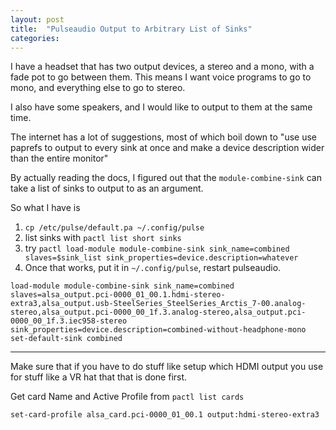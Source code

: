 ```yaml
---
layout: post
title:  "Pulseaudio Output to Arbitrary List of Sinks"
categories:
---
```



I have a headset that has two output devices, a stereo and a mono, with a fade pot to go between them.
This means I want voice programs to go to mono, and everything else to go to stereo.

I also have some speakers, and I would like to output to them at the same time.


<!--excerpt-->

The internet has a lot of suggestions, most of which boil down to
"use use paprefs to output to every sink at once and make a device description
wider than the entire monitor"

By actually reading the docs, I figured out that the `module-combine-sink` can take a list of sinks to output to as an argument.

So what I have is
1. `cp /etc/pulse/default.pa ~/.config/pulse`
2. list sinks with `pactl list short sinks`
2. try `pactl load-module module-combine-sink sink_name=combined slaves=$sink_list sink_properties=device.description=whatever`
3. Once that works, put it in `~/.config/pulse`, restart pulseaudio.
```
load-module module-combine-sink sink_name=combined slaves=alsa_output.pci-0000_01_00.1.hdmi-stereo-extra3,alsa_output.usb-SteelSeries_SteelSeries_Arctis_7-00.analog-stereo,alsa_output.pci-0000_00_1f.3.analog-stereo,alsa_output.pci-0000_00_1f.3.iec958-stereo sink_properties=device.description=combined-without-headphone-mono
set-default-sink combined
```

----
Make sure that if you have to do stuff like setup which HDMI output you use for stuff like a VR hat that that is done first.

Get card Name and Active Profile from
`pactl list cards`
```
set-card-profile alsa_card.pci-0000_01_00.1 output:hdmi-stereo-extra3
```

